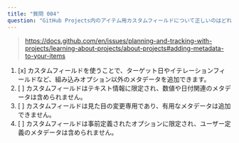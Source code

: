 ```yaml
---
title: "質問 004"
question: "GitHub Projects内のアイテム用カスタムフィールドについて正しいのはどれですか？"
---
```



> https://docs.github.com/en/issues/planning-and-tracking-with-projects/learning-about-projects/about-projects#adding-metadata-to-your-items
1. [x] カスタムフィールドを使うことで、ターゲット日やイテレーションフィールドなど、組み込みオプション以外のメタデータを追加できます。
1. [ ] カスタムフィールドはテキスト情報に限定され、数値や日付関連のメタデータは含められません。
1. [ ] カスタムフィールドは見た目の変更専用であり、有用なメタデータは追加できません。
1. [ ] カスタムフィールドは事前定義されたオプションに限定され、ユーザー定義のメタデータは含められません。